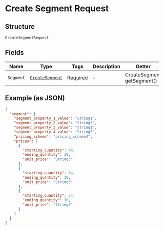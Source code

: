 
# Create Segment Request

## Structure

`CreateSegmentRequest`

## Fields

| Name | Type | Tags | Description | Getter | Setter |
|  --- | --- | --- | --- | --- | --- |
| `Segment` | [`CreateSegment`](../../doc/models/create-segment.md) | Required | - | CreateSegment getSegment() | setSegment(CreateSegment segment) |

## Example (as JSON)

```json
{
  "segment": {
    "segment_property_1_value": "String1",
    "segment_property_2_value": "String3",
    "segment_property_3_value": "String1",
    "segment_property_4_value": "String5",
    "pricing_scheme": "pricing_scheme4",
    "prices": [
      {
        "starting_quantity": 64,
        "ending_quantity": 38,
        "unit_price": "String3"
      },
      {
        "starting_quantity": 64,
        "ending_quantity": 38,
        "unit_price": "String3"
      },
      {
        "starting_quantity": 64,
        "ending_quantity": 38,
        "unit_price": "String3"
      }
    ]
  }
}
```

